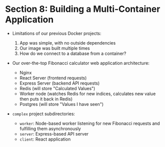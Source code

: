 # Section 8: Building a Multi-Container Application

* Limitations of our previous Docker projects:
    1. App was simple, with no outside dependencies
    2. Our image was built multiple times
    3. How do we connect to a database from a container?

* Our over-the-top Fibonacci calculator web application architecture:
    - Nginx
    - React Server (frontend requests)
    - Express Server (backend API requests)
    - Redis (will store "Calculated Values")
    - Worker node (watches Redis for new indices, calculates new value then puts it back in Redis)
    - Postgres (will store "Values I have seen")

* `complex` project subdirectories:
    - `worker`: Node-based worker listening for new Fibonacci requests and fulfilling them asynchronously
    - `server`: Express-based API server
    - `client`: React application